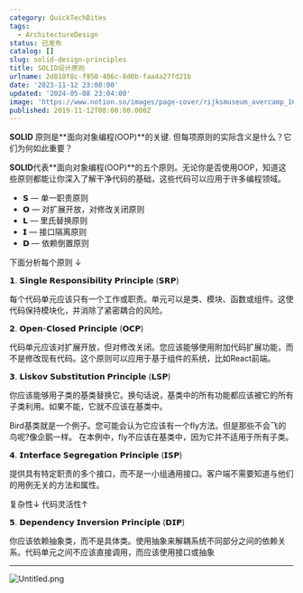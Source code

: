 ```yaml
---
category: QuickTechBites
tags:
  - ArchitectureDesign
status: 已发布
catalog: []
slug: solid-design-principles
title: SOLID设计原则
urlname: 2d810f8c-f950-406c-8d0b-faa4a27fd21b
date: '2023-11-12 23:08:00'
updated: '2024-05-08 23:04:00'
image: 'https://www.notion.so/images/page-cover/rijksmuseum_avercamp_1620.jpg'
published: 2019-11-12T08:00:00.000Z
---
```


**SOLID** 原则是**面向对象编程(OOP)**的关键. 但每项原则的实际含义是什么？它们为何如此重要？


**SOLID**代表**面向对象编程(OOP)**的五个原则。无论你是否使用OOP，知道这些原则都能让你深入了解干净代码的基础，这些代码可以应用于许多编程领域。

- 𝗦 — 单一职责原则
- 𝗢 — 对扩展开放，对修改关闭原则
- 𝗟 — 里氏替换原则
- 𝗜 — 接口隔离原则
- 𝗗 — 依赖倒置原则

下面分析每个原则 ↓


𝟭. 𝗦𝗶𝗻𝗴𝗹𝗲 𝗥𝗲𝘀𝗽𝗼𝗻𝘀𝗶𝗯𝗶𝗹𝗶𝘁𝘆 𝗣𝗿𝗶𝗻𝗰𝗶𝗽𝗹𝗲 (𝗦𝗥𝗣)


每个代码单元应该只有一个工作或职责。单元可以是类、模块、函数或组件。这使代码保持模块化，并消除了紧密耦合的风险。


𝟮. 𝗢𝗽𝗲𝗻-𝗖𝗹𝗼𝘀𝗲𝗱 𝗣𝗿𝗶𝗻𝗰𝗶𝗽𝗹𝗲 (𝗢𝗖𝗣)


代码单元应该对扩展开放，但对修改关闭。您应该能够使用附加代码扩展功能，而不是修改现有代码。这个原则可以应用于基于组件的系统，比如React前端。


𝟯. 𝗟𝗶𝘀𝗸𝗼𝘃 𝗦𝘂𝗯𝘀𝘁𝗶𝘁𝘂𝘁𝗶𝗼𝗻 𝗣𝗿𝗶𝗻𝗰𝗶𝗽𝗹𝗲 (𝗟𝗦𝗣)


你应该能够用子类的基类替换它。换句话说，基类中的所有功能都应该被它的所有子类利用。如果不能，它就不应该在基类中。


Bird基类就是一个例子。您可能会认为它应该有一个fly方法。但是那些不会飞的鸟呢?像企鹅一样。
在本例中，fly不应该在基类中，因为它并不适用于所有子类。


𝟰. 𝗜𝗻𝘁𝗲𝗿𝗳𝗮𝗰𝗲 𝗦𝗲𝗴𝗿𝗲𝗴𝗮𝘁𝗶𝗼𝗻 𝗣𝗿𝗶𝗻𝗰𝗶𝗽𝗹𝗲 (𝗜𝗦𝗣)


提供具有特定职责的多个接口，而不是一小组通用接口。客户端不需要知道与他们的用例无关的方法和属性。


复杂性↓
代码灵活性↑


𝟱. 𝗗𝗲𝗽𝗲𝗻𝗱𝗲𝗻𝗰𝘆 𝗜𝗻𝘃𝗲𝗿𝘀𝗶𝗼𝗻 𝗣𝗿𝗶𝗻𝗰𝗶𝗽𝗹𝗲 (𝗗𝗜𝗣)


你应该依赖抽象类，而不是具体类。使用抽象来解耦系统不同部分之间的依赖关系。代码单元之间不应该直接调用，而应该使用接口或抽象


---


![Untitled.png](https://prod-files-secure.s3.us-west-2.amazonaws.com/5d24fe63-e567-4804-86f9-9fdc62e13082/6fc4afd3-478b-4aaf-9884-0a3f8e406a71/Untitled.png?X-Amz-Algorithm=AWS4-HMAC-SHA256&X-Amz-Content-Sha256=UNSIGNED-PAYLOAD&X-Amz-Credential=ASIAZI2LB466XEAFRIM4%2F20250211%2Fus-west-2%2Fs3%2Faws4_request&X-Amz-Date=20250211T213324Z&X-Amz-Expires=3600&X-Amz-Security-Token=IQoJb3JpZ2luX2VjEMT%2F%2F%2F%2F%2F%2F%2F%2F%2F%2FwEaCXVzLXdlc3QtMiJGMEQCIFrYlUP%2BFYJorzb2ozYJAJEzOaYaiZp1zwhsjpmNm3qKAiBuTc57TPMSUXyyvXvky3ne57QnF0%2BriOHSZ4LfX8HR1iqIBAjc%2F%2F%2F%2F%2F%2F%2F%2F%2F%2F8BEAAaDDYzNzQyMzE4MzgwNSIMx29Zxu7iCLs5yt3wKtwDN5FJC1wM%2FP4B4IEqcHRz3uhDxTKy%2FbP95pSrW1n2gMc76n3vn8VybeUxj%2BYyc2vfCFlQ3ReMKT8S69iFoNQ%2Fw9WJtzkFhuPlgs7nrMVdQdvQdKCBJ74a6Y0uwSeHRW4OaM%2FPmjahxLWAzUgc0ZXx%2FkB84NYBWDg%2BdakOj5DfBnOiYuzCM8w3xhXyNwcBc9l8Cw4RjL28C4haRIF0zxHh%2BRjZvXXjq1JI%2BN3TEAFs36oc66wklvaorBv5oa%2BdMIoGRS7zw84vvsnhHkst4doQzqgUZ1kD0cbAn%2BhKVW3kz5StSdtkzMInAQfn9Y2VdT%2BfczPxaPVJw68Pf%2BN6ETMfMTdZ40GCxuA7PQXgYm7z8TDHTMOQ4HQulwqzH7lq7FoGNUrHFEYaCLHnFyrqUiHYx%2FhpENuTLwtoho63LU%2FqcReqjm%2B3oQXc74Q%2B2cRtzRZvjI%2FTl67yy0macFeV7eTDRabpqWWIJw7R8abmSFxMPEyPf%2BvYJF5%2BhJxlIJmeopgkTk0Y2011Iy1g5Z7BxovoY7jl%2BvZvILpsKEESB403s%2FgKMlcC%2F0677%2FkszFFUhr0dHIyguG3PcQ5GcP5vGgH8P%2B8asGBGbTls%2BA0QPzKDq8ey6K8qddFM0nKKehUwxMeuvQY6pgFDH8XtbZL0H9ZsxTg7k0MazbxymjfHUW%2B8HNyTkuy7Aj43LKmIlreCEsY6yN9eLfAz9xS9mwfH7pQSIZL5QZVRcdgDM2ysZtyILHSwhVYA9TTTGCSxAA%2Fe%2F39f%2B7G5M8lIDUzWWgzayB6iVrMktv1neQaCo5RLcqvGtRi6lH4n%2F3dg94L8i7XjnbvTwzJH41i9ODKPz3C%2BpRrp831pzJ3PoYtqxOl0&X-Amz-Signature=b67aba59e7eaed8add184e9fc87ee4cbe179774e368cd1caf438c732cd9f3917&X-Amz-SignedHeaders=host&x-id=GetObject)

